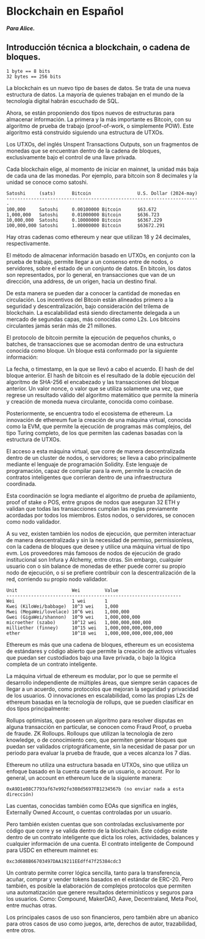 # Blockchain en Español

***Para Alice.***

## Introducción técnica a blockchain, o cadena de bloques.

```
1 byte == 8 bits
32 bytes == 256 bits
```

La blockchain es un nuevo tipo de bases de datos. Se trata de una nueva estructura de datos. La mayoría de quienes trabajan en el mundo de la tecnología digital habrán escuchado de SQL.

Ahora, se están proponiendo dos tipos nuevos de estructuras para almacenar información. La primera y la más importante es Bitcoin, con su algoritmo de prueba de trabajo (proof-of-work, o simplemente POW). Este algoritmo está construido siguiendo una estructura de UTXOs. 

Los UTXOs, del inglés Unspent Transactions Outputs, son un fragmentos de monedas que se encuentran dentro de la cadena de bloques, exclusivamente bajo el control de una llave privada.

Cada blockchain elige, al momento de iniciar en mainnet, la unidad más baja de cada una de las monedas. Por ejemplo, para bitcoin son 8 decimales y la unidad se conoce como satoshi.

```
Satoshi     (sats)	    Bitcoin	                U.S. Dollar (2024-may)
-----------------------------------------------------------------------
100,000     Satoshi     0.00100000 Bitcoin	    $63.672
1,000,000   Satoshi	    0.01000000 Bitcoin	    $636.723
10,000,000  Satoshi	    0.10000000 Bitcoin	    $6367.229
100,000,000 Satoshi	    1.00000000 Bitcoin	    $63672.291
```

Hay otras cadenas como ethereum y near que utilizan 18 y 24 decimales, respectivamente.

El método de almacenar información basado en UTXOs, en conjunto con la prueba de trabajo, permite llegar a un consenso entre de nodos, o servidores, sobre el estado de un conjunto de datos. En bitcoin, los datos son representados, por lo general, en transacciones que van de un dirección, una address, de un origen, hacia un destino final.

De esta manera se pueden dar a conocer la cantidad de monedas en circulación. Los incentivos del Bitcoin están alineados primero a la seguridad y descentralización, bajo consideración del trilema de blockchain. La escalabilidad está siendo directamente delegada a un mercado de segundas capas, más conocidas como L2s. Los bitcoins circulantes jamás serán más de 21 millones.

El protocolo de bitcoin permite la ejecución de pequeños chunks, o batches, de transacciones que se acomodan dentro de una estructura conocida como bloque. Un bloque está conformado por la siguiente información:

La fecha, o timestamp, en la que se llevó a cabo el acuerdo.
El hash de del bloque anterior. El hash de bitcoin es el resultado de la doble ejecución del algoritmo de SHA-256 el encabezado y las transacciones del bloque anterior.
Un valor nonce, o valor que se utiliza solamente una vez, que regrese un resultado válido del algoritmo matemático que permite la minería y creación de moneda nueva circulante, conocida como coinbase.

Posteriormente, se encuentra todo el ecosistema de ethereum. La innovación de ethereum fue la creación de una máquina virtual, conocida como la EVM, que permite la ejecución de programas más complejos, del tipo Turing completo, de los que permiten las cadenas basadas con la estructura de UTXOs.

El acceso a esta máquina virtual, que corre de manera descentralizada dentro de un cluster de nodos, o servidores; se lleva a cabo principalmente mediante el lenguaje de programación Solidity. Este lenguaje de programación, capaz de compilar para la evm, permite la creación de contratos inteligentes que corrieran dentro de una infraestructura coordinada.

Esta coordinación se logra mediante el algoritmo de prueba de apilamiento, proof of stake o POS, entre grupos de nodos que aseguran 32 ETH y validan que todas las transacciones cumplan las reglas previamente acordadas por todos los miembros. Estos nodos, o servidores, se conocen como nodo validador.

A su vez, existen también los nodos de ejecución, que permiten interactuar de manera descentralizada y sin la necesidad de permiso, permissionless, con la cadena de bloques que desee y utilice una máquina virtual de tipo evm. Los proveedores más famosos de nodos de ejecución de grado institucional son Infura y Alchemy, entre otras. Sin embargo, cualquier usuario con o sin balance de monedas de ether puede correr su propio nodo de ejecución, o si se prefiere contribuir con la descentralización de la red, corriendo su propio nodo validador.

```
Unit	                Wei         Value
----------------------------------------------------------------
Wei	                    1 wei	    1
Kwei (KiloWei/babbage)	10^3 wei	1,000
Mwei (MegaWei/lovelace)	10^6 wei	1,000,000
Gwei (GigaWei/shannon)	10^9 wei	1,000,000,000
microether (szabo)	    10^12 wei	1,000,000,000,000
milliether (finney)	    10^15 wei	1,000,000,000,000,000
ether	                10^18 wei	1,000,000,000,000,000,000
```

Ethereum es más que una cadena de bloques, ethereum es un ecosistema de estándares y código abierto que permite la creación de activos virtuales que puedan ser custodiados bajo una llave privada, o bajo la lógica completa de un contrato inteligente.

La máquina virtual de ethereum es modular, por lo que se permite el desarrollo independiente de múltiples áreas, que siempre serán capaces de llegar a un acuerdo, como protocolos que mejoran la seguridad y privacidad de los usuarios. O innovaciones en escalabilidad, como las propias L2s de ethereum basadas en la tecnología de rollups, que se pueden clasificar en dos tipos principalmente:

Rollups optimistas, que poseen un algoritmo para resolver disputas en alguna transacción en particular, se conocen como Fraud Proof, o prueba de fraude.
ZK Rolloups. Rolloups que utilizan la tecnología de zero knowledge, o de conocimiento cero, que permiten generar bloques que puedan ser validados criptográficamente, sin la necesidad de pasar por un periodo para evaluar la prueba de fraude, que a veces alcanza los 7 días.

Ethereum no utiliza una estructura basada en UTXOs, sino que utiliza un enfoque basado en la cuenta cuenta de un usuario, o account. Por lo general, un account en ethereum luce de la siguiente manera:

```
0xA9D1e08C7793af67e992fe308d5697FB1234567b (no enviar nada a esta dirección)
```

Las cuentas, conocidas también como EOAs que significa en inglés, Externally Owned Account, o cuentas controladas por un usuario.

Pero también existen cuentas que son controladas exclusivamente por código que corre y se valida dentro de la blockchain. Este código existe dentro de un contrato inteligente que dicta los roles, actividades, balances y cualquier información de una cuenta. El contrato inteligente de Compound para USDC en ethereum mainnet es: 

```
0xc3d688B66703497DAA19211EEdff47f25384cdc3
```

Un contrato permite correr lógica sencilla, tanto para la transferencia, acuñar, comprar y vender tokens basados en el estándar de ERC-20. Pero también, es posible la elaboración de complejos protocolos que permiten una automatización que genere resultados determinísticos y seguros para los usuarios. Como: Compound, MakerDAO, Aave, Decentraland, Meta Pool, entre muchas otras.

Los principales casos de uso son financieros, pero también abre un abanico para otros casos de uso como juegos, arte, derechos de autor, trazabilidad, entre otros.





